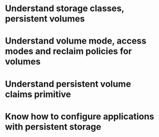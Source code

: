 # Understand storage classes, persistent volumes


# Understand volume mode, access modes and reclaim policies for volumes


# Understand persistent volume claims primitive


# Know how to configure applications with persistent storage
